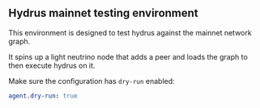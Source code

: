 ## Hydrus mainnet testing environment

This environment is designed to test hydrus against the mainnet network graph.

It spins up a light neutrino node that adds a peer and loads the graph to then execute hydrus on it.

Make sure the configuration has `dry-run` enabled:

```yml
agent.dry-run: true
```
